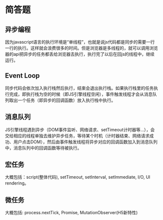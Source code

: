 # 简答题

## 异步编程

因为javascript语言的执行环境是“单线程”，也就是说js代码都是同步的需要一行一行的执行。这样就会浪费很多的时间。但是浏览器是多线程的，就可以调用浏览器的api把异步的任务都丢给浏览器去执行，执行完了以后在回js的线程中，继续运行。

## Event Loop

同步代码会依次加入执行栈然后执行，结束会退出执行栈。如果执行栈里的任务执行完成，即执行栈为空的时候（即JS引擎线程空闲），事件触发线程才会从消息队列取出一个任务（即异步的回调函数）放入执行栈中执行。

## 消息队列

JS引擎线程遇到异步（DOM事件监听、网络请求、setTimeout计时器等...），会交给相应的线程单独去维护异步任务，等待某个时机（计时器结束、网络请求成功、用户点击DOM），然后由事件触发线程将异步对应的回调函数加入到消息队列中，消息队列中的回调函数等待被执行。

## 宏任务

大概包括：script(整体代码), setTimeout, setInterval, setImmediate, I/O, UI rendering。

## 微任务

大概包括: process.nextTick, Promise, MutationObserver(H5新特性)